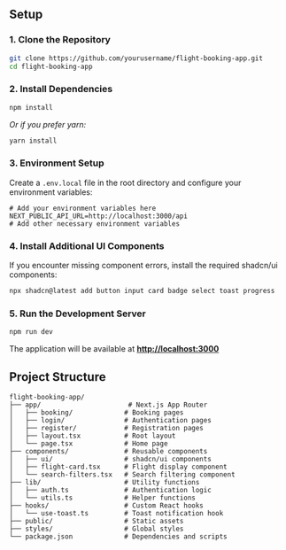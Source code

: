 
## Setup

### 1. Clone the Repository

```bash
git clone https://github.com/yourusername/flight-booking-app.git
cd flight-booking-app
```

### 2. Install Dependencies

```bash
npm install
```

*Or if you prefer yarn:*
```bash
yarn install
```

### 3. Environment Setup

Create a `.env.local` file in the root directory and configure your environment variables:

```env
# Add your environment variables here
NEXT_PUBLIC_API_URL=http://localhost:3000/api
# Add other necessary environment variables
```

### 4. Install Additional UI Components

If you encounter missing component errors, install the required shadcn/ui components:

```bash
npx shadcn@latest add button input card badge select toast progress
```

### 5. Run the Development Server

```bash
npm run dev
```

The application will be available at **[http://localhost:3000](http://localhost:3000)**

## Project Structure

```
flight-booking-app/
├── app/                      # Next.js App Router
│   ├── booking/             # Booking pages
│   ├── login/               # Authentication pages
│   ├── register/            # Registration pages
│   ├── layout.tsx           # Root layout
│   └── page.tsx             # Home page
├── components/              # Reusable components
│   ├── ui/                  # shadcn/ui components
│   ├── flight-card.tsx      # Flight display component
│   └── search-filters.tsx   # Search filtering component
├── lib/                     # Utility functions
│   ├── auth.ts              # Authentication logic
│   └── utils.ts             # Helper functions
├── hooks/                   # Custom React hooks
│   └── use-toast.ts         # Toast notification hook
├── public/                  # Static assets
├── styles/                  # Global styles
└── package.json             # Dependencies and scripts
```


